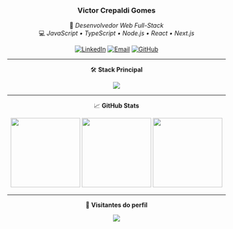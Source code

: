 <div align="center">

### Victor Crepaldi Gomes

🚀 *Desenvolvedor Web Full-Stack*  
💻 *JavaScript • TypeScript • Node.js • React • Next.js*

[![LinkedIn](https://img.shields.io/badge/LinkedIn-0077B5?style=flat&logo=linkedin&logoColor=white)](https://www.linkedin.com/in/victor-gomes-b067a3266/)
[![Email](https://img.shields.io/badge/Gmail-D14836?style=flat&logo=gmail&logoColor=white)](mailto:victorcrepaldigomes@gmail.com)
[![GitHub](https://img.shields.io/badge/GitHub-000?style=flat&logo=github&logoColor=white)](https://github.com/VictorCrepaldiGomes)

</div>

---

<div align="center">

🛠️ **Stack Principal**

<img src="https://skillicons.dev/icons?i=js,ts,nodejs,express,react,nextjs,git,github" /><br>

</div>

---

<div align="center">

📈 **GitHub Stats**

<img src="https://github-readme-stats.vercel.app/api?username=VictorCrepaldiGomes&show_icons=true&hide=issues&theme=transparent&rank_icon=github&hide_title=true" height="160" />
<img src="https://github-readme-streak-stats.herokuapp.com?user=VictorCrepaldiGomes&theme=transparent&date_format=j%20M%5B%20Y%5D" height="160" />
<img src="https://github-readme-stats.vercel.app/api/top-langs/?username=VictorCrepaldiGomes&layout=compact&theme=transparent&hide_title=true" height="160" />

</div>

---

<div align="center">

📍 **Visitantes do perfil**

<img src="https://profile-counter.glitch.me/VictorCrepaldiGomes/count.svg" />

</div>
